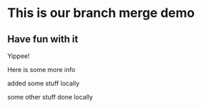 # This is our branch merge demo

## Have fun with it

Yippee!

Here is some more info

added some stuff locally

some other stuff done locally